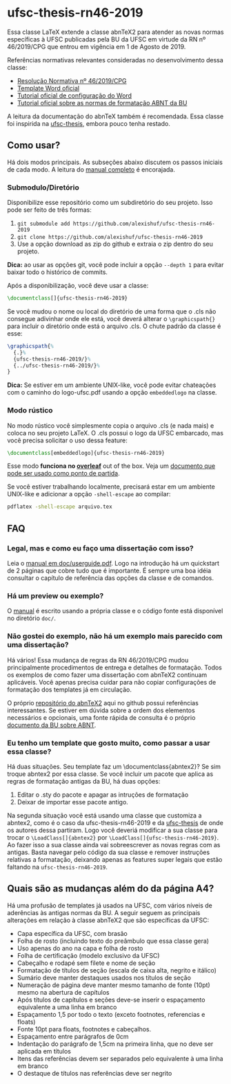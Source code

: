 # ufsc-thesis-rn46-2019

Essa classe LaTeX extende a classe abnTeX2 para atender as novas normas específicas à UFSC publicadas pela BU da UFSC em virtude da RN nº 46/2019/CPG que entrou em vigência em 1 de Agosto de 2019.

Referências normativas relevantes consideradas no desenvolvimento dessa classe:

- [Resolução Normativa nº 46/2019/CPG](https://repositorio.ufsc.br/handle/123456789/197121)
- [Template Word oficial](https://repositorio.ufsc.br/handle/123456789/197457)
- [Tutorial oficial de configuração do Word](https://repositorio.ufsc.br/handle/123456789/198045)
- [Tutorial oficial sobre as normas de formatação ABNT da BU](https://repositorio.ufsc.br/handle/123456789/180829)

A leitura da documentação do abnTeX também é recomendada. Essa classe foi inspirida na [ufsc-thesis](https://github.com/mateusduboli/ufsc-thesis-latex), embora pouco tenha restado.

## Como usar?

Há dois modos principais. As subseções abaixo discutem os passos iniciais de cada modo. A leitura do [manual completo](https://github.com/alexishuf/ufsc-thesis-rn46-2019/raw/master/doc/userguide.pdf) é encorajada.

### Submodulo/Diretório

Disponibilize esse repositório como um subdiretório do seu projeto. Isso pode ser feito de três formas:

1. `git submodule add https://github.com/alexishuf/ufsc-thesis-rn46-2019` 
2. `git clone https://github.com/alexishuf/ufsc-thesis-rn46-2019`
3. Use a opção download as zip do github e extraia o zip dentro do seu projeto.

**Dica:** ao usar as opções git, você pode incluir a opção `--depth 1` para evitar baixar todo o histórico de commits.

Após a disponibilização, você deve usar a classe:

```tex
\documentclass[]{ufsc-thesis-rn46-2019}
```

Se você mudou o nome ou local do diretório de uma forma que o .cls não consegue adivinhar onde ele está, você deverá alterar o `\graphicspath{}` para incluir o diretório onde está o arquivo .cls. O chute padrão da classe é esse:

```tex
\graphicspath{%
  {.}%
  {ufsc-thesis-rn46-2019/}%
  {../ufsc-thesis-rn46-2019/}%
}
```

**Dica:** Se estiver em um ambiente UNIX-like, você pode evitar chateações com o caminho do logo-ufsc.pdf usando a opção `embeddedlogo` na classe.

### Modo rústico

No modo rústico você simplesmente copia o arquivo .cls (e nada mais) e coloca no seu projeto LaTeX. O .cls possui o logo da UFSC embarcado, mas vocẽ precisa solicitar o uso dessa feature:

```tex
\documentclass[embeddedlogo]{ufsc-thesis-rn46-2019}
```

Esse modo **funciona no [overleaf](https://www.overleaf.com/)** out of the box. Veja um [documento que pode ser usado como ponto de partida](https://www.overleaf.com/read/xqcswqpqyjpz).

Se você estiver trabalhando localmente, precisará estar em um ambiente UNIX-like e adicionar a opção `-shell-escape` ao compilar:

```bash
pdflatex -shell-escape arquivo.tex
```

## FAQ

### Legal, mas e como eu faço uma dissertação com isso?

Leia o [manual em doc/userguide.pdf](https://github.com/alexishuf/ufsc-thesis-rn46-2019/raw/master/doc/userguide.pdf). Logo na introdução há um quickstart de 2 páginas que cobre tudo que é importante. É sempre uma boa idéia consultar o capítulo de referência das opções da classe e de comandos.

### Há um preview ou exemplo?

O [manual](https://github.com/alexishuf/ufsc-thesis-rn46-2019/raw/master/doc/userguide.pdf) é escrito usando a própria classe e o código fonte está disponível no diretório `doc/`.

### Não gostei do exemplo, não há um exemplo mais parecido com uma dissertação?

Há vários! Essa mudança de regras da RN 46/2019/CPG mudou principalmente procedimentos de entrega e detalhes de formatação. Todos os exemplos de como fazer uma dissertação com abnTeX2 continuam aplicáveis. Você apenas precisa cuidar para não copiar configurações de formatação dos templates já em circulação.

O próprio [repositório do abnTeX2](https://github.com/abntex/abntex2) aqui no github possui referências interessantes. Se estiver em dúvida sobre a ordem dos elementos necessários e opcionais, uma fonte rápida de consulta é o próprio [documento da BU sobre ABNT](https://repositorio.ufsc.br/handle/123456789/180829).

### Eu tenho um template que gosto muito, como passar a usar essa classe?

Há duas situações. Seu template faz um \documentclass{abntex2}? Se sim troque abntex2 por essa classe. Se você incluir um pacote que aplica as regras de formatação antigas da BU, há duas opções:

1. Editar o .sty do pacote e apagar as intruções de formatação
2. Deixar de importar esse pacote antigo.

Na segunda situação você está usando uma classe que customiza a abntex2, como é o caso da ufsc-thesis-rn46-2019 e da [ufsc-thesis](https://github.com/mateusduboli/ufsc-thesis-latex) de onde os autores dessa partiram. Logo você deveriá modificar a sua classe para trocar o `\LoadClass[]{abntex2}`  por `\LoadClass[]{ufsc-thesis-rn46-2019}`. Ao fazer isso a sua classe ainda vai sobreescrever as novas regras com as antigas. Basta navegar pelo código da sua classe e remover instruções relativas a formatação, deixando apenas as features super legais que estão faltando na `ufsc-thesis-rn46-2019`.

## Quais são as mudanças além do da página A4?

Há uma profusão de templates já usados na UFSC, com vários níveis de aderências às antigas normas da BU. A seguir seguem as principais alterações em relação à classe abnTeX2 que são específicas da UFSC:

* Capa específica da UFSC, com brasão
* Folha de rosto (incluindo texto do preâmbulo que essa classe gera)
* Uso apenas do ano na capa e folha de rosto
* Folha de certificação (modelo exclusivo da UFSC)
* Cabeçalho e rodapé sem filete e nome de seção
* Formatação de títulos de seção (escala de caixa alta, negrito e itálico)
* Sumário deve manter destaques usados nos títulos de seção
* Numeração de página deve manter mesmo tamanho de fonte (10pt) mesmo na abertura de capítulos
* Após títulos de capítulos e seções deve-se inserir o espaçamento equivalente a uma linha em branco
* Espaçamento 1,5 por todo o texto (exceto footnotes, referencias e floats)
* Fonte 10pt para floats, footnotes e cabeçalhos.
* Espaçamento entre parágrafos de 0cm
* Indentação do parágrafo de 1,5cm na primeira linha, que no deve ser aplicada em títulos
* Itens das referências devem ser separados pelo equivalente à uma linha em branco
* O destaque de títulos nas referências deve ser negrito



